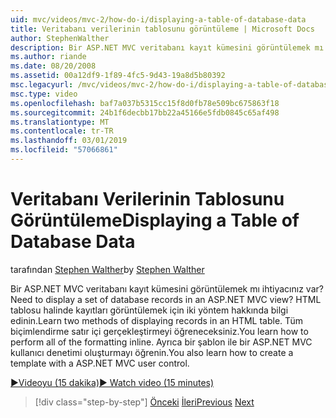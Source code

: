 ```yaml
---
uid: mvc/videos/mvc-2/how-do-i/displaying-a-table-of-database-data
title: Veritabanı verilerinin tablosunu görüntüleme | Microsoft Docs
author: StephenWalther
description: Bir ASP.NET MVC veritabanı kayıt kümesini görüntülemek mı ihtiyacınız var? HTML tablosu halinde kayıtları görüntülemek için iki yöntem hakkında bilgi edinin. Tüm t yapmayı öğrenin...
ms.author: riande
ms.date: 08/20/2008
ms.assetid: 00a12df9-1f89-4fc5-9d43-19a8d5b80392
msc.legacyurl: /mvc/videos/mvc-2/how-do-i/displaying-a-table-of-database-data
msc.type: video
ms.openlocfilehash: baf7a037b5315cc15f8d0fb78e509bc675863f18
ms.sourcegitcommit: 24b1f6decbb17bb22a45166e5fdb0845c65af498
ms.translationtype: MT
ms.contentlocale: tr-TR
ms.lasthandoff: 03/01/2019
ms.locfileid: "57066861"
---
```

<a name="displaying-a-table-of-database-data"></a><span data-ttu-id="cc5f4-105">Veritabanı Verilerinin Tablosunu Görüntüleme</span><span class="sxs-lookup"><span data-stu-id="cc5f4-105">Displaying a Table of Database Data</span></span>
====================
<span data-ttu-id="cc5f4-106">tarafından [Stephen Walther](https://github.com/StephenWalther)</span><span class="sxs-lookup"><span data-stu-id="cc5f4-106">by [Stephen Walther](https://github.com/StephenWalther)</span></span>

<span data-ttu-id="cc5f4-107">Bir ASP.NET MVC veritabanı kayıt kümesini görüntülemek mı ihtiyacınız var?</span><span class="sxs-lookup"><span data-stu-id="cc5f4-107">Need to display a set of database records in an ASP.NET MVC view?</span></span> <span data-ttu-id="cc5f4-108">HTML tablosu halinde kayıtları görüntülemek için iki yöntem hakkında bilgi edinin.</span><span class="sxs-lookup"><span data-stu-id="cc5f4-108">Learn two methods of displaying records in an HTML table.</span></span> <span data-ttu-id="cc5f4-109">Tüm biçimlendirme satır içi gerçekleştirmeyi öğreneceksiniz.</span><span class="sxs-lookup"><span data-stu-id="cc5f4-109">You learn how to perform all of the formatting inline.</span></span> <span data-ttu-id="cc5f4-110">Ayrıca bir şablon ile bir ASP.NET MVC kullanıcı denetimi oluşturmayı öğrenin.</span><span class="sxs-lookup"><span data-stu-id="cc5f4-110">You also learn how to create a template with a ASP.NET MVC user control.</span></span>

[<span data-ttu-id="cc5f4-111">&#9654;Videoyu (15 dakika)</span><span class="sxs-lookup"><span data-stu-id="cc5f4-111">&#9654; Watch video (15 minutes)</span></span>](https://channel9.msdn.com/Blogs/ASP-NET-Site-Videos/displaying-a-table-of-database-data)

> [!div class="step-by-step"]
> <span data-ttu-id="cc5f4-112">[Önceki](creating-model-classes-with-linq-to-sql.md)
> [İleri](what-is-aspnet-mvc-80-minute-technical-video-for-developers-building-nerddinner.md)</span><span class="sxs-lookup"><span data-stu-id="cc5f4-112">[Previous](creating-model-classes-with-linq-to-sql.md)
[Next](what-is-aspnet-mvc-80-minute-technical-video-for-developers-building-nerddinner.md)</span></span>
